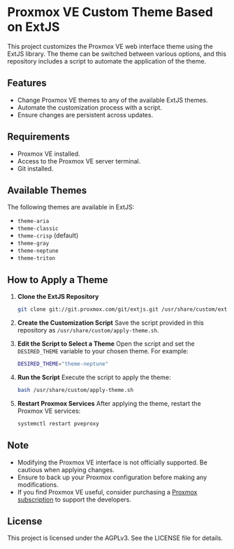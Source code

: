 
# Proxmox VE Custom Theme Based on ExtJS

This project customizes the Proxmox VE web interface theme using the ExtJS library. The theme can be switched between various options, and this repository includes a script to automate the application of the theme.

## Features

- Change Proxmox VE themes to any of the available ExtJS themes.
- Automate the customization process with a script.
- Ensure changes are persistent across updates.

## Requirements

- Proxmox VE installed.
- Access to the Proxmox VE server terminal.
- Git installed.

## Available Themes

The following themes are available in ExtJS:
- `theme-aria`
- `theme-classic`
- `theme-crisp` (default)
- `theme-gray`
- `theme-neptune`
- `theme-triton`

## How to Apply a Theme

1. **Clone the ExtJS Repository**
   ```bash
   git clone git://git.proxmox.com/git/extjs.git /usr/share/custom/extjs
   ```

2. **Create the Customization Script**
   Save the script provided in this repository as `/usr/share/custom/apply-theme.sh`.

3. **Edit the Script to Select a Theme**
   Open the script and set the `DESIRED_THEME` variable to your chosen theme. For example:
   ```bash
   DESIRED_THEME="theme-neptune"
   ```

4. **Run the Script**
   Execute the script to apply the theme:
   ```bash
   bash /usr/share/custom/apply-theme.sh
   ```

5. **Restart Proxmox Services**
   After applying the theme, restart the Proxmox VE services:
   ```bash
   systemctl restart pveproxy
   ```

## Note

- Modifying the Proxmox VE interface is not officially supported. Be cautious when applying changes.
- Ensure to back up your Proxmox configuration before making any modifications.
- If you find Proxmox VE useful, consider purchasing a [Proxmox subscription](https://www.proxmox.com/en/proxmox-ve/pricing) to support the developers.

## License

This project is licensed under the AGPLv3. See the LICENSE file for details.
